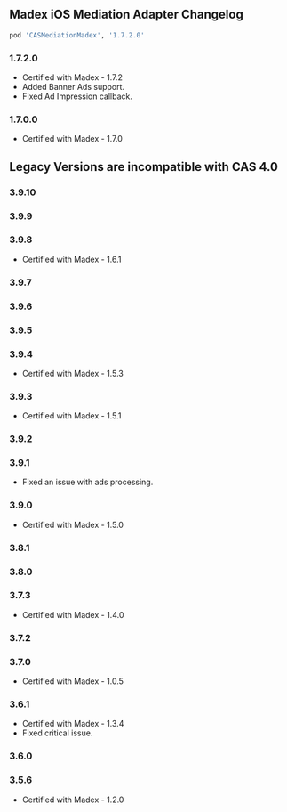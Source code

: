## Madex iOS Mediation Adapter Changelog
```ruby
pod 'CASMediationMadex', '1.7.2.0'
```

### 1.7.2.0
- Certified with Madex - 1.7.2
- Added Banner Ads support.
- Fixed Ad Impression callback.

### 1.7.0.0
- Certified with Madex - 1.7.0

## Legacy Versions are incompatible with CAS 4.0

### 3.9.10

### 3.9.9

### 3.9.8
- Certified with Madex - 1.6.1

### 3.9.7

### 3.9.6

### 3.9.5

### 3.9.4
- Certified with Madex - 1.5.3

### 3.9.3
- Certified with Madex - 1.5.1

### 3.9.2

### 3.9.1
  - Fixed an issue with ads processing.
  
### 3.9.0
- Certified with Madex - 1.5.0

### 3.8.1

### 3.8.0

### 3.7.3
- Certified with Madex - 1.4.0

### 3.7.2

### 3.7.0
- Certified with Madex - 1.0.5

### 3.6.1
- Certified with Madex - 1.3.4
- Fixed critical issue.

### 3.6.0

### 3.5.6
- Certified with Madex - 1.2.0